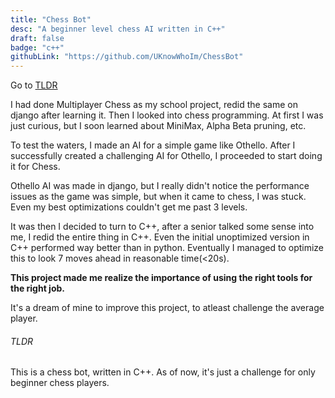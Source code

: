 ```yaml
---
title: "Chess Bot"
desc: "A beginner level chess AI written in C++"
draft: false
badge: "c++"
githubLink: "https://github.com/UKnowWhoIm/ChessBot"
---
```


Go to [TLDR](#tldr)

I had done Multiplayer Chess as my school project, redid the same on django after learning it. Then I looked into chess programming. At first I was just curious, but I soon learned about MiniMax, Alpha Beta pruning, etc. 

To test the waters, I made an AI for a simple game like Othello. After I successfully created a challenging AI for Othello, I proceeded to start doing it for Chess. 

Othello AI was made in django, but I really didn't notice the performance issues as the game was simple, but when it came to chess, I was stuck. Even my best optimizations couldn't get me past 3 levels. 

It was then I decided to turn to C++, after a senior talked some sense into me, I redid the entire thing in C++. Even the initial unoptimized version in C++ performed way better than in python. Eventually I managed to optimize this to look 7 moves ahead in reasonable time(<20s). 

**This project made me realize the importance of using the right tools for the right job.**

It's a dream of mine to improve this project, to atleast challenge the average player.

###### TLDR 

This is a chess bot, written in C++. As of now, it's just a challenge for only beginner chess players.